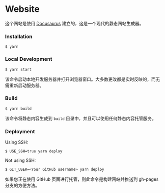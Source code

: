 # Website

这个网站是使用 [Docusaurus](https://docusaurus.io/) 建立的，这是一个现代的静态网站生成器。

### Installation

```
$ yarn
```

### Local Development

```
$ yarn start
```

该命令启动本地开发服务器并打开浏览器窗口。大多数更改都是实时反映的，而无需重新启动服务器。

### Build

```
$ yarn build
```

该命令将静态内容生成到 `build` 目录中，并且可以使用任何静态内容托管服务。

### Deployment

Using SSH:

```
$ USE_SSH=true yarn deploy
```

Not using SSH:

```
$ GIT_USER=<Your GitHub username> yarn deploy
```

如果您正在使用 GitHub 页面进行托管，则此命令是构建网站并推送到 gh-pages 分支的方便方法。
